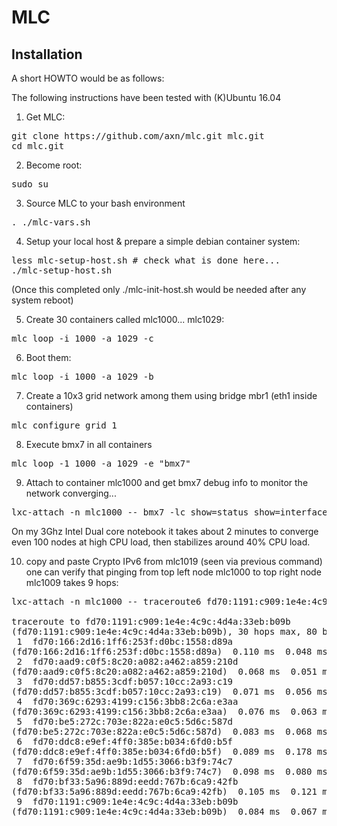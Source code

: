 # MLC

## Installation ##

A short HOWTO would be as follows:

The following instructions have been tested with (K)Ubuntu 16.04


1. Get MLC:
<pre>
git clone https://github.com/axn/mlc.git mlc.git
cd mlc.git
</pre>

2. Become root:
<pre>
sudo su
</pre>

3. Source MLC to your bash environment
<pre>
. ./mlc-vars.sh
</pre>

4. Setup your local host & prepare a simple debian container system:
<pre>
less mlc-setup-host.sh # check what is done here...
./mlc-setup-host.sh
</pre>
(Once this completed only ./mlc-init-host.sh would be needed after any system reboot)

5. Create 30 containers called mlc1000... mlc1029:
<pre>
mlc_loop -i 1000 -a 1029 -c
</pre>

6. Boot them:
<pre>
mlc_loop -i 1000 -a 1029 -b
</pre>

7. Create a 10x3 grid network among them using bridge mbr1 (eth1 inside containers)
<pre>
mlc_configure_grid 1
</pre>

8. Execute bmx7 in all containers
<pre>
mlc_loop -1 1000 -a 1029 -e "bmx7"
</pre>

9. Attach to container mlc1000 and get bmx7 debug info to monitor the network converging...
<pre>
lxc-attach -n mlc1000 -- bmx7 -lc show=status show=interfaces show=links show=originators
</pre>
On my 3Ghz Intel Dual core notebook it takes about 2 minutes to converge
even 100 nodes at high CPU load, then stabilizes around 40% CPU load.

10. copy and paste Crypto IPv6 from mlc1019 (seen via previous command) one can
verify that pinging from top left node mlc1000 to top right node mlc1009
takes 9 hops:

<pre>
lxc-attach -n mlc1000 -- traceroute6 fd70:1191:c909:1e4e:4c9c:4d4a:33eb:b09b

traceroute to fd70:1191:c909:1e4e:4c9c:4d4a:33eb:b09b
(fd70:1191:c909:1e4e:4c9c:4d4a:33eb:b09b), 30 hops max, 80 byte packets
 1  fd70:166:2d16:1ff6:253f:d0bc:1558:d89a
(fd70:166:2d16:1ff6:253f:d0bc:1558:d89a)  0.110 ms  0.048 ms  0.046 ms
 2  fd70:aad9:c0f5:8c20:a082:a462:a859:210d
(fd70:aad9:c0f5:8c20:a082:a462:a859:210d)  0.068 ms  0.051 ms  0.051 ms
 3  fd70:dd57:b855:3cdf:b057:10cc:2a93:c19
(fd70:dd57:b855:3cdf:b057:10cc:2a93:c19)  0.071 ms  0.056 ms  0.057 ms
 4  fd70:369c:6293:4199:c156:3bb8:2c6a:e3aa
(fd70:369c:6293:4199:c156:3bb8:2c6a:e3aa)  0.076 ms  0.063 ms  0.062 ms
 5  fd70:be5:272c:703e:822a:e0c5:5d6c:587d
(fd70:be5:272c:703e:822a:e0c5:5d6c:587d)  0.083 ms  0.068 ms  0.067 ms
 6  fd70:ddc8:e9ef:4ff0:385e:b034:6fd0:b5f
(fd70:ddc8:e9ef:4ff0:385e:b034:6fd0:b5f)  0.089 ms  0.178 ms  0.081 ms
 7  fd70:6f59:35d:ae9b:1d55:3066:b3f9:74c7
(fd70:6f59:35d:ae9b:1d55:3066:b3f9:74c7)  0.098 ms  0.080 ms  0.080 ms
 8  fd70:bf33:5a96:889d:eedd:767b:6ca9:42fb
(fd70:bf33:5a96:889d:eedd:767b:6ca9:42fb)  0.105 ms  0.121 ms  0.136 ms
 9  fd70:1191:c909:1e4e:4c9c:4d4a:33eb:b09b
(fd70:1191:c909:1e4e:4c9c:4d4a:33eb:b09b)  0.084 ms  0.067 ms  0.060 ms
</pre>


